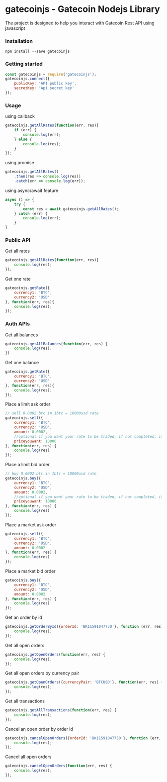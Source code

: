 # gatecoinjs - Gatecoin Nodejs Library

The project is designed to help you interact with Gatecoin Rest API using javascript

### Installation

```
npm install --save gatecoinjs
```

### Getting started

```javascript
const gatecoinjs = require('gatecoinjs');
gatecoinjs.connect({
    publicKey: 'API public key',
    secretKey: 'Api secret key'
});
```

### Usage

using callback
```javascript
gatecoinjs.getAllRates(function(err, res){
    if (err) {
        console.log(err);
    } else {
        console.log(res);
    }
});
```

using promise

```javascript
gatecoinjs.getAllRates()
    .then(res => console.log(res))
    .catch(err => console.log(err));
```

using async/await feature
```javascript
async () => {
    try {
        const res = await gatecoinjs.getAllRates();
    } catch (err) {
        console.log(err);
    }
}
```

### Public API

Get all rates
```javascript
gatecoinjs.getAllRates(function(err, res){
    console.log(res);
});
```

Get one rate
```javascript
gatecoinjs.getRate({
    currency1: 'BTC',
    currency2: 'USD'
}, function(err, res){
    console.log(res);
});
```

### Auth APIs

Get all balances

```javascript
gatecoinjs.getAllBalances(function(err, res) {
    console.log(res);
})
```

Get one balance

```javascript
gatecoinjs.getRate({
    currency1: 'BTC',
    currency2: 'USD'
}, function(err, res){
    console.log(res);
});
```

Place a limit ask order

```javascript
// sell 0.0002 btc in 1btc = 10000usd rate
gatecoinjs.sell({
    currency1: 'BTC',
    currency2: 'USD',
    amount: 0.0002,
    //optional if you want your rate to be traded, if not completed, it will go into open orders
    priceyouwant: 10000
}, function(err, res) {
    console.log(res)
});
```

Place a limit bid order

```javascript
// buy 0.0002 btc in 1btc = 10000usd rate
gatecoinjs.buy({
    currency1: 'BTC',
    currency2: 'USD',
    amount: 0.0002,
    //optional if you want your rate to be traded, if not completed, it will go into open orders
    priceyouwant: 10000
}, function(err, res) {
    console.log(res)
});
```

Place a market ask order
```javascript
gatecoinjs.sell({
    currency1: 'BTC',
    currency2: 'USD',
    amount: 0.0002
}, function(err, res) {
    console.log(res)
});
```

Place a market bid order

```javascript
gatecoinjs.buy({
    currency1: 'BTC',
    currency2: 'USD',
    amount: 0.0002
}, function(err, res) {
    console.log(res)
});
```

Get an order by id
```javascript
gatecoinjs.getOrderById({orderId: 'BK11591047730'}, function (err, res) {
    console.log(res);
});
```

Get all open orders
```javascript
gatecoinjs.getOpenOrders(function(err, res) {
    console.log(res);
});
```

Get all open orders by currency pair
```javascript
gatecoinjs.getOpenOrders({currencyPair: 'BTCUSD'}, function(err, res) {
    console.log(res);
});
```

Get all transactions
```javascript
gatecoinjs.getAllTransactions(function(err, res) {
    console.log(res);
});
```

Cancel an open order by order id
```javascript
gatecoinjs.cancelOpenOrders({orderId: 'BK11591047730'}, function (err, res) {
    console.log(res);
});
```

Cancel all open orders
```javascript
gatecoinjs.cancelOpenOrders(function(err, res) {
    console.log(res);
});
```